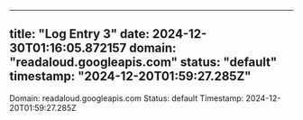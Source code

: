 
---
title: "Log Entry 3"
date: 2024-12-30T01:16:05.872157
domain: "readaloud.googleapis.com"
status: "default"
timestamp: "2024-12-20T01:59:27.285Z"
---

Domain: readaloud.googleapis.com
Status: default
Timestamp: 2024-12-20T01:59:27.285Z
